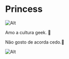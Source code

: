 # Princess
![Alt](https://i.pinimg.com/736x/21/48/bd/2148bd08f843e60c9cba1c2f9e17b910.jpg)
 
 
 Amo a cultura geek. 🎌 


 
 Não gosto de acorda cedo.🥱

 
![Alt](https://i.pinimg.com/736x/4f/68/a5/4f68a53ee11b0c768eb8863db64734c2.jpg)
